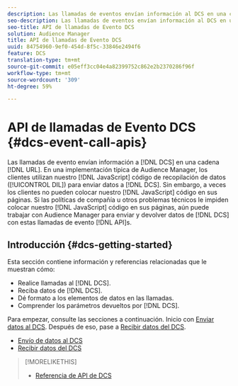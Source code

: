 ```yaml
---
description: Las llamadas de eventos envían información al DCS en una cadena URL. En una implementación típica de Audience Manager, los clientes utilizan nuestro código de recopilación de datos de JavaScript (DIL) para enviar datos al DCS. Sin embargo, a veces los clientes no pueden colocar el código JavaScript en sus páginas. Si las políticas de compañía u otros problemas técnicos le impiden colocar nuestro código JavaScript en sus páginas, aún puede trabajar con Audience Manager para enviar y devolver datos de DCS con estas API de llamadas de evento.
seo-description: Las llamadas de eventos envían información al DCS en una cadena URL. En una implementación típica de Audience Manager, los clientes utilizan nuestro código de recopilación de datos de JavaScript (DIL) para enviar datos al DCS. Sin embargo, a veces los clientes no pueden colocar el código JavaScript en sus páginas. Si las políticas de compañía u otros problemas técnicos le impiden colocar nuestro código JavaScript en sus páginas, aún puede trabajar con Audience Manager para enviar y devolver datos de DCS con estas API de llamadas de evento.
seo-title: API de llamadas de Evento DCS
solution: Audience Manager
title: API de llamadas de Evento DCS
uuid: 84754960-9ef0-454d-8f5c-33846e2494f6
feature: DCS
translation-type: tm+mt
source-git-commit: e05eff3cc04e4a82399752c862e2b2370286f96f
workflow-type: tm+mt
source-wordcount: '309'
ht-degree: 59%

---
```



# API de llamadas de Evento DCS {#dcs-event-call-apis}

Las llamadas de evento envían información a [!DNL DCS] en una cadena [!DNL URL]. En una implementación típica de Audience Manager, los clientes utilizan nuestro [!DNL JavaScript] código de recopilación de datos ([!UICONTROL DIL]) para enviar datos a [!DNL DCS]. Sin embargo, a veces los clientes no pueden colocar nuestro [!DNL JavaScript] código en sus páginas. Si las políticas de compañía u otros problemas técnicos le impiden colocar nuestro [!DNL JavaScript] código en sus páginas, aún puede trabajar con Audience Manager para enviar y devolver datos de [!DNL DCS] con estas llamadas de evento [!DNL API]s.

## Introducción {#dcs-getting-started}

Esta sección contiene información y referencias relacionadas que le muestran cómo:

* Realice llamadas al [!DNL DCS].
* Reciba datos de [!DNL DCS].
* Dé formato a los elementos de datos en las llamadas.
* Comprender los parámetros devueltos por [!DNL DCS].

Para empezar, consulte las secciones a continuación. Inicio con [Enviar datos al DCS](../../../api/dcs-intro/dcs-event-calls/dcs-url-send.md). Después de eso, pase a [Recibir datos del DCS](../../../api/dcs-intro/dcs-event-calls/dcs-url-receive.md).

* [Envío de datos al DCS](dcs-url-send.md)
* [Recibir datos del DCS](dcs-url-receive.md)

>[!MORELIKETHIS]
>
>* [Referencia de API de DCS ](../../../api/dcs-intro/dcs-api-reference/dcs-api-methods.md)

